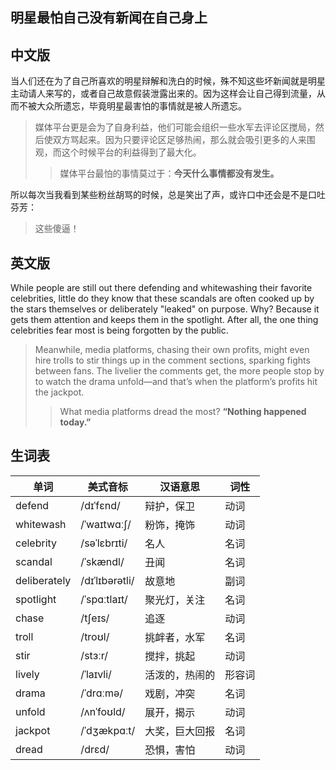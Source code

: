 ## 明星最怕自己没有新闻在自己身上

## 中文版

当人们还在为了自己所喜欢的明星辩解和洗白的时候，殊不知这些坏新闻就是明星主动请人来写的，或者自己故意假装泄露出来的。因为这样会让自己得到流量，从而不被大众所遗忘，毕竟明星最害怕的事情就是被人所遗忘。

> 媒体平台更是会为了自身利益，他们可能会组织一些水军去评论区搅局，然后使双方骂起来。因为只要评论区足够热闹，那么就会吸引更多的人来围观，而这个时候平台的利益得到了最大化。
>
> > 媒体平台最怕的事情莫过于：**今天什么事情都没有发生。**

所以每次当我看到某些粉丝胡骂的时候，总是笑出了声，或许口中还会是不是口吐芬芳：

> 这些傻逼！

## 英文版

While people are still out there defending and whitewashing their favorite celebrities, little do they know that these scandals are often cooked up by the stars themselves or deliberately "leaked" on purpose. Why? Because it gets them attention and keeps them in the spotlight. After all, the one thing celebrities fear most is being forgotten by the public.

> Meanwhile, media platforms, chasing their own profits, might even hire trolls to stir things up in the comment sections, sparking fights between fans. The livelier the comments get, the more people stop by to watch the drama unfold—and that’s when the platform’s profits hit the jackpot.
>
> > What media platforms dread the most? **“Nothing happened today.”**

## 生词表

| 单词         | 美式音标       | 汉语意思       | 词性   |
| ------------ | -------------- | -------------- | ------ |
| defend       | /dɪˈfɛnd/      | 辩护，保卫     | 动词   |
| whitewash    | /ˈwaɪtwɑːʃ/    | 粉饰，掩饰     | 动词   |
| celebrity    | /səˈlɛbrɪti/   | 名人           | 名词   |
| scandal      | /ˈskændl/      | 丑闻           | 名词   |
| deliberately | /dɪˈlɪbərətli/ | 故意地         | 副词   |
| spotlight    | /ˈspɑːtlaɪt/   | 聚光灯，关注   | 名词   |
| chase        | /tʃeɪs/        | 追逐           | 动词   |
| troll        | /troʊl/        | 挑衅者，水军   | 名词   |
| stir         | /stɜːr/        | 搅拌，挑起     | 动词   |
| lively       | /ˈlaɪvli/      | 活泼的，热闹的 | 形容词 |
| drama        | /ˈdrɑːmə/      | 戏剧，冲突     | 名词   |
| unfold       | /ʌnˈfoʊld/     | 展开，揭示     | 动词   |
| jackpot      | /ˈdʒækpɑːt/    | 大奖，巨大回报 | 名词   |
| dread        | /drɛd/         | 恐惧，害怕     | 动词   |
